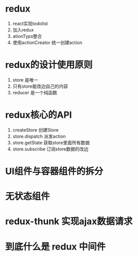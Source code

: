 # redux
1. react实现todolist
2. 加入redux
3. ationTyps整合
4. 使用actionCreator 统一创建action

# redux的设计使用原则
1. store 是唯一
2. 只有store能改边自己的内容
3. reducer 是一个纯函数


# redux核心的API
1. createStore 创建Store
2. store.dispatch 派发action
3. store.getState 获取store里面所有数据
4. store.subscribe 订阅store数据的改边

# UI组件与容器组件的拆分

# 无状态组件

# redux-thunk 实现ajax数据请求

# 到底什么是 redux 中间件
